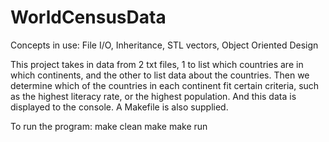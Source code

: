 # WorldCensusData
Concepts in use:
File I/O,
Inheritance,
STL vectors,
Object Oriented Design

This project takes in data from 2 txt files, 1 to list which countries are in which continents, and the other to list data about the countries.  Then we determine which of the countries in each continent fit certain criteria, such as the highest literacy rate, or the highest population.  And this data is displayed to the console.  A Makefile is also supplied.

To run the program:
make clean
make
make run
